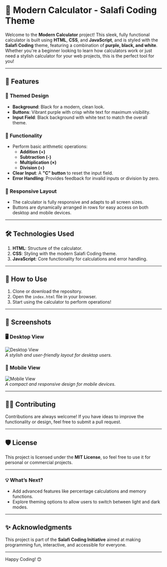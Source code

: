 # 🧮 Modern Calculator - Salafi Coding Theme  

Welcome to the **Modern Calculator** project! This sleek, fully functional calculator is built using **HTML**, **CSS**, and **JavaScript**, and is styled with the **Salafi Coding** theme, featuring a combination of **purple, black, and white**. Whether you're a beginner looking to learn how calculators work or just need a stylish calculator for your web projects, this is the perfect tool for you!  

---

## 🌟 **Features**  

### 🔗 **Themed Design**  
- **Background**: Black for a modern, clean look.  
- **Buttons**: Vibrant purple with crisp white text for maximum visibility.  
- **Input Field**: Black background with white text to match the overall theme.  

### 🔢 **Functionality**  
- Perform basic arithmetic operations:  
  - **Addition (+)**  
  - **Subtraction (-)**  
  - **Multiplication (×)**  
  - **Division (÷)**  
- **Clear Input**: A **"C" button** to reset the input field.  
- **Error Handling**: Provides feedback for invalid inputs or division by zero.  

### 📱 **Responsive Layout**  
- The calculator is fully responsive and adapts to all screen sizes.  
- Buttons are dynamically arranged in rows for easy access on both desktop and mobile devices.  

---

## 🛠️ **Technologies Used**  
1. **HTML**: Structure of the calculator.  
2. **CSS**: Styling with the modern Salafi Coding theme.  
3. **JavaScript**: Core functionality for calculations and error handling.  

---

## 🚀 **How to Use**  

1. Clone or download the repository.  
2. Open the `index.html` file in your browser.  
3. Start using the calculator to perform operations!  

---

## 🎨 **Screenshots**  

### 🖥️ Desktop View  
![Desktop View](#)  
_A stylish and user-friendly layout for desktop users._  

### 📱 Mobile View  
![Mobile View](#)  
_A compact and responsive design for mobile devices._  

---

## 👩‍💻 **Contributing**  
Contributions are always welcome! If you have ideas to improve the functionality or design, feel free to submit a pull request.  

---

## 🛡️ **License**  
This project is licensed under the **MIT License**, so feel free to use it for personal or commercial projects.  

---

### 💡 **What’s Next?**  
- Add advanced features like percentage calculations and memory functions.  
- Explore theming options to allow users to switch between light and dark modes.  

---

## ✨ **Acknowledgments**  
This project is part of the **Salafi Coding Initiative** aimed at making programming fun, interactive, and accessible for everyone.  

---

Happy Coding! 😊
